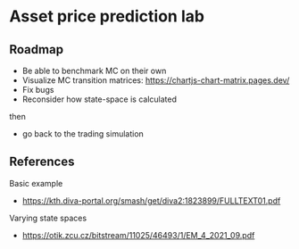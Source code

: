 # Asset price prediction lab

## Roadmap
- Be able to benchmark MC on their own
- Visualize MC transition matrices: https://chartjs-chart-matrix.pages.dev/
- Fix bugs
- Reconsider how state-space is calculated

then
-  go back to the trading simulation

## References

Basic example
- https://kth.diva-portal.org/smash/get/diva2:1823899/FULLTEXT01.pdf

Varying state spaces
- https://otik.zcu.cz/bitstream/11025/46493/1/EM_4_2021_09.pdf